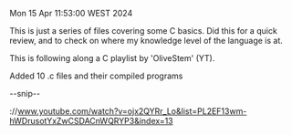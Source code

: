 Mon 15 Apr 11:53:00 WEST 2024

This is just a series of files covering some C basics.
Did this for a quick review, and to check on where my knowledge level of the language is at.

This is following along a C playlist by 'OliveStem' (YT).

Added 10 .c files and their compiled programs

--snip--

://www.youtube.com/watch?v=ojx2QYRr_Lo&list=PL2EF13wm-hWDrusotYxZwCSDACnWQRYP3&index=13



